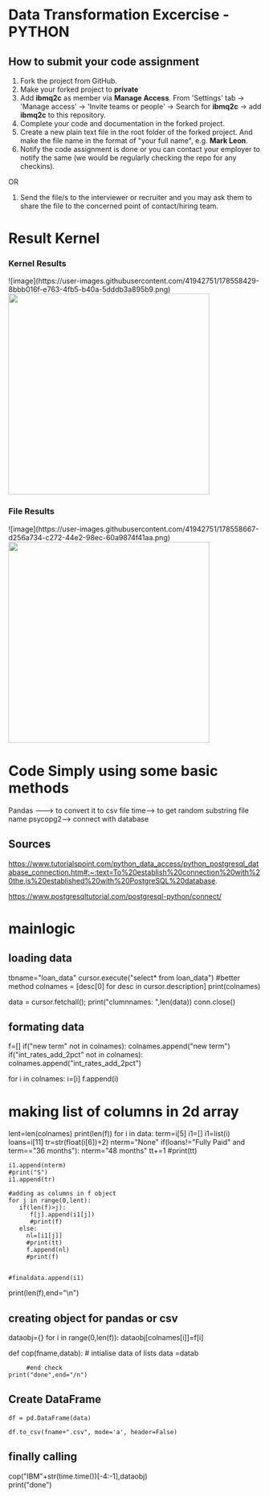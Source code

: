 # Data Transformation Excercise - PYTHON

## How to submit your code assignment

1. Fork the project from GitHub.
2. Make your forked project to **private** 
3. Add **ibmq2c** as member via **Manage Access**. From 'Settings' tab -> 'Manage access' -> 'Invite teams or people' -> Search for **ibmq2c** -> add  **ibmq2c** to this repository.
4. Complete your code and documentation in the forked project.
5. Create a new plain text file in the root folder of the forked project. And make the file name in the format of "your full name", e.g. **Mark Leon**.
6. Notify the code assignment is done or you can contact your employer to notify the same (we would be regularly checking the repo for any checkins).

OR

1. Send the file/s to the interviewer or recruiter and you may ask them to share the file to the concerned point of contact/hiring team. 


<h1>Result Kernel</h1>
<h3>Kernel Results</h3>
![image](https://user-images.githubusercontent.com/41942751/178558429-8bbb016f-e763-4fb5-b40a-5dddb3a895b9.png)
<img src="https://user-images.githubusercontent.com/41942751/178558429-8bbb016f-e763-4fb5-b40a-5dddb3a895b9.png"  width=400 height=400>
<h3>File Results</h3>
![image](https://user-images.githubusercontent.com/41942751/178558667-d256a734-c272-44e2-98ec-60a9874f41aa.png)
<img src="https://user-images.githubusercontent.com/41942751/178558667-d256a734-c272-44e2-98ec-60a9874f41aa.png"  width=400 height=400>

<h1>Code Simply  using some basic methods</h1>
Pandas ---> to convert it to csv file 
time--> to get random substring file name
psycopg2--> connect with database 


## Sources

https://www.tutorialspoint.com/python_data_access/python_postgresql_database_connection.htm#:~:text=To%20establish%20connection%20with%20the,is%20established%20with%20PostgreSQL%20database.

https://www.postgresqltutorial.com/postgresql-python/connect/

# mainlogic
 ## loading data
 

tbname="loan_data"
cursor.execute("select* from loan_data")
#better method
colnames = [desc[0] for desc in cursor.description]
print(colnames)

data = cursor.fetchall();
print("clumnnames: ",len(data))
conn.close()

 ## formating data
 f=[]
if("new term" not in colnames):
    colnames.append("new term")
if("int_rates_add_2pct" not in colnames):
    colnames.append("int_rates_add_2pct")

for i in colnames:
    i=[i]
    f.append(i)
 
# making list of columns in 2d array
lent=len(colnames)
print(len(f))
for i in data:
    term=i[5]
    i1=[]
    i1=list(i)
    loans=i[11]
    tr=str(float(i[6])+2)
    nterm="None"
    if(loans!="Fully Paid" and term=="36 months"):
        nterm="48 months"
        tt+=1
        #print(tt)
    
    i1.append(nterm)
    #print("S")
    i1.append(tr)
    
    #adding as columns in f object
    for j in range(0,lent):
       if(len(f)>j):
          f[j].append(i1[j])
          #print(f)
       else:
         nl=[i1[j]]
         #print(tt)
         f.append(nl)
         #print(f)
    

    #finaldata.append(i1)

print(len(f),end="\n")


## creating object for pandas or csv
dataobj={}
for i in range(0,len(f)):
    dataobj[colnames[i]]=f[i]


    
def cop(fname,datab):
    # intialise data of lists
    data =datab
   
         #end check
    print("done",end="/n")
## Create DataFrame
    df = pd.DataFrame(data)
    
    df.to_csv(fname+".csv", mode='a', header=False)


## finally calling 
cop("IBM"+str(time.time())[-4:-1],dataobj)   
print("done")   



